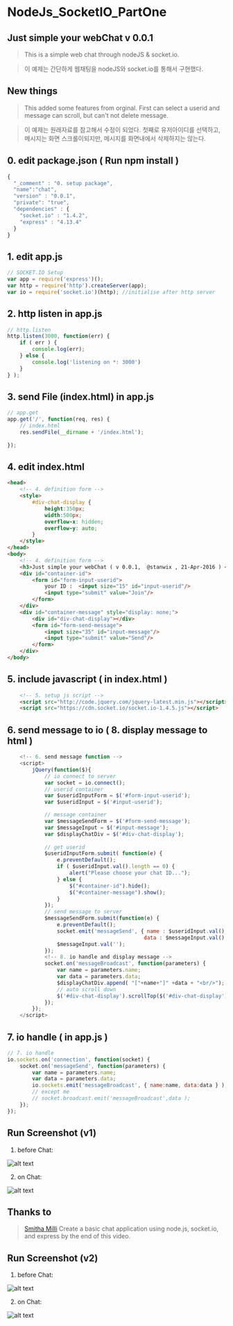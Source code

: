 # NodeJs_SocketIO_PartOne 

## Just simple your webChat v 0.0.1

> This is a simple web chat through nodeJS & socket.io.

> 이 예제는 간단하게 웹채팅을 nodeJS와 socket.io를 통해서 구현했다.

## New things

> This added some features from orginal. First can select a userid and message can scroll, 
> but can't not delete message.

> 이 예제는 원래자료를 참고해서 수정이 되었다. 첫째로 유저아이디를 선택하고, 
> 메시지는 화면 스크롤이되지만, 메시지를 화면내에서 
> 삭제하지는 않는다.

## 0. edit package.json ( Run  npm install )
```javascript
{
  "_comment" : "0. setup package",
  "name":"chat",
  "version" : "0.0.1",
  "private": "true",
  "dependencies" : {
    "socket.io" : "1.4.2",
    "express" : "4.13.4"
  }
}
```
## 1. edit app.js
```javascript
// SOCKET.IO Setup
var app = require('express')();
var http = require('http').createServer(app);
var io = require('socket.io')(http); //initialise after http server
```

## 2. http listen in app.js
```javascript
// http.listen
http.listen(3000, function(err) {
    if ( err ) {
        console.log(err);
    } else {
        console.log('listening on *: 3000')
    }
} );
```

## 3. send File (index.html) in app.js
```javascript
// app.get
app.get('/', function(req, res) {
    // index.html
    res.sendFile(__dirname + '/index.html');
  
});
```
## 4. edit index.html 
```html 
<head>
    <!-- 4. definition form -->
    <style>
        #div-chat-display {
            height:350px;
            width:500px;
            overflow-x: hidden;
            overflow-y: auto;
        }
    </style>
</head> 
<body> 
    <!-- 4. definition form -->
    <h3>Just simple your webChat ( v 0.0.1,  @stanwix , 21-Apr-2016 ) </h3>
    <div id="container-id">
        <form id="form-input-userid">
            your ID :  <input size="15" id="input-userid"/>
            <input type="submit" value="Join"/>
        </form>
    </div>
    <div id="container-message" style="display: none;">
        <div id="div-chat-display"></div>
        <form id="form-send-message">
            <input size="35" id="input-message"/>
            <input type="submit" value="Send"/>
        </form>
    </div>
</body> 
``` 

## 5. include javascript ( in index.html )
```html
    <!-- 5. setup js script -->
    <script src="http://code.jquery.com/jquery-latest.min.js"></script>
    <script src="https://cdn.socket.io/socket.io-1.4.5.js"></script>
```

## 6. send message to io  ( 8. display message to html )
```javascript    
    <!-- 6. send message function -->
    <script>
        jQuery(function($){
            // io connect to server
            var socket = io.connect();
            // userid container
            var $useridInputForm = $('#form-input-userid');
            var $useridInput = $('#input-userid');

            // message container
            var $messageSendForm = $('#form-send-message');
            var $messageInput = $('#input-message');
            var $displayChatDiv = $('#div-chat-display');
            
            // get userid
            $useridInputForm.submit( function(e) {
                e.preventDefault();
                if ( $useridInput.val().length == 0) {
                    alert("Please choose your chat ID...");
                } else {
                    $("#container-id").hide();
                    $("#container-message").show();
                }
            });
            // send message to server
            $messageSendForm.submit(function(e) {
                e.preventDefault();
                socket.emit('messageSend', { name : $useridInput.val(),
                                            data : $messageInput.val() } );
                $messageInput.val('');
            });
            <!-- 8. io handle and display message -->
            socket.on('messageBroadcast', function(parameters) {
                var name = parameters.name;
                var data = parameters.data;
                $displayChatDiv.append( "["+name+"]" +data + "<br/>");
                // auto scroll down
                $('#div-chat-display').scrollTop($('#div-chat-display').prop("scrollHeight"));
            });
        });
    </script>
```    
    
## 7. io handle ( in app.js )

```javascript
// 7. io handle 
io.sockets.on('connection', function(socket) {
    socket.on('messageSend', function(parameters) {
        var name = parameters.name;
        var data = parameters.data;
        io.sockets.emit('messageBroadcast', { name:name, data:data } );
        // except me
        // socket.broadcast.emit('messageBroadcast',data );
    });
});
```

## Run Screenshot (v1)

1. before Chat: 

![alt text]( https://github.com/sketchout/NodeJs_SocketIO_PartOne/blob/master/screenshot/v1_beforeChat.PNG "input userid")

2. on Chat: 

![alt text]( https://github.com/sketchout/NodeJs_SocketIO_PartOne/blob/master/screenshot/v1_onChat.PNG "send message")

## Thanks to
> [Smitha Milli]( https://www.youtube.com/watch?v=pNKNYLv2BpQ ) 
> Create a basic chat application using node.js, socket.io, and express by the end of this video. 


## Run Screenshot (v2)

1. before Chat: 

![alt text]( https://github.com/sketchout/NodeJs_SocketIO_PartOne/blob/master/screenshot/v2_beforeChat2.PNG "input userid")

2. on Chat: 

![alt text]( https://github.com/sketchout/NodeJs_SocketIO_PartOne/blob/master/screenshot/v2_onChat2.PNG "send message")

